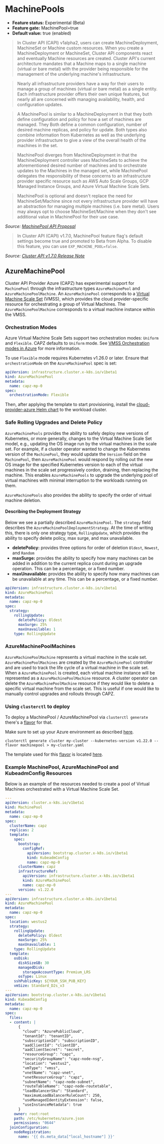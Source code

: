 # MachinePools
- **Feature status:** Experimental (Beta)
- **Feature gate:** MachinePool=true
- **Default value:** true (enabled)

> In Cluster API (CAPI) v1alpha2, users can create MachineDeployment, MachineSet or Machine custom
> resources. When you create a MachineDeployment or MachineSet, Cluster API components react and
> eventually Machine resources are created. Cluster API's current architecture mandates that a
> Machine maps to a single machine (virtual or bare metal) with the provider being responsible for
> the management of the underlying machine's infrastructure.

> Nearly all infrastructure providers have a way for their users to manage a group of machines
> (virtual or bare metal) as a single entity. Each infrastructure provider offers their own unique
> features, but nearly all are concerned with managing availability, health, and configuration updates.

> A MachinePool is similar to a MachineDeployment in that they both define
> configuration and policy for how a set of machines are managed. They Both define a common
> configuration, number of desired machine replicas, and policy for update. Both types also combine
> information from Kubernetes as well as the underlying provider infrastructure to give a view of
> the overall health of the machines in the set.

> MachinePool diverges from MachineDeployment in that the MachineDeployment controller uses
> MachineSets to achieve the aforementioned desired number of machines and to orchestrate updates
> to the Machines in the managed set, while MachinePool delegates the responsibility of these
> concerns to an infrastructure provider specific resource such as AWS Auto Scale Groups, GCP
> Managed Instance Groups, and Azure Virtual Machine Scale Sets.

> MachinePool is optional and doesn't replace the need for MachineSet/Machine since not every
> infrastructure provider will have an abstraction for managing multiple machines (i.e. bare metal).
> Users may always opt to choose MachineSet/Machine when they don't see additional value in
> MachinePool for their use case.

*Source: [MachinePool API Proposal](https://github.com/kubernetes-sigs/cluster-api/blob/bf51a2502f9007b531f6a9a2c1a4eae1586fb8ca/docs/proposals/20190919-machinepool-api.md)*

> In Cluster API (CAPI) v1.7.0, MachinePool feature flag's default settings become true and promoted
> to Beta from Alpha. To disable this feature, you can use `EXP_MACHINE_POOL=false`.

*Source: [Cluster API v1.7.0 Release Note](https://github.com/kubernetes-sigs/cluster-api/releases/tag/v1.7.0)*

## AzureMachinePool
Cluster API Provider Azure (CAPZ) has experimental support for `MachinePool` through the infrastructure
types `AzureMachinePool` and `AzureMachinePoolMachine`. An `AzureMachinePool` corresponds to a
[Virtual Machine Scale Set](https://learn.microsoft.com/azure/virtual-machine-scale-sets/overview) (VMSS),
which provides the cloud provider-specific resource for orchestrating a group of Virtual Machines. The
`AzureMachinePoolMachine` corresponds to a virtual machine instance within the VMSS.

### Orchestration Modes

Azure Virtual Machine Scale Sets support two orchestration modes: `Uniform` and `Flexible`. CAPZ defaults to `Uniform` mode. See [VMSS Orchestration modes in Azure](https://learn.microsoft.com/azure/virtual-machine-scale-sets/virtual-machine-scale-sets-orchestration-modes) for more information.

To use `Flexible` mode requires Kubernetes v1.26.0 or later. Ensure that `orchestrationMode` on the `AzureMachinePool` spec is set:

```yaml
apiVersion: infrastructure.cluster.x-k8s.io/v1beta1
kind: AzureMachinePool
metadata:
  name: capz-mp-0
spec:
  orchestrationMode: Flexible
```

Then, after applying the template to start provisioning, install the [cloud-provider-azure Helm chart](https://github.com/kubernetes-sigs/cloud-provider-azure/tree/master/helm/cloud-provider-azure#readme) to the workload cluster.

### Safe Rolling Upgrades and Delete Policy
`AzureMachinePools` provides the ability to safely deploy new versions of Kubernetes, or more generally, changes to the
Virtual Machine Scale Set model, e.g., updating the OS image run by the virtual machines in the scale set. For example,
if a cluster operator wanted to change the Kubernetes version of the `MachinePool`, they would update the `Version`
field on the `MachinePool`, then `AzureMachinePool` would respond by rolling out the new OS image for the specified
Kubernetes version to each of the virtual machines in the scale set progressively cordon, draining, then replacing the
machine. This enables `AzureMachinePools` to upgrade the underlying pool of virtual machines with minimal interruption 
to the workloads running on them.

`AzureMachinePools` also provides the ability to specify the order of virtual machine deletion.

#### Describing the Deployment Strategy
Below we see a partially described `AzureMachinePool`. The `strategy` field describes the 
`AzureMachinePoolDeploymentStrategy`. At the time of writing this, there is only one strategy type, `RollingUpdate`, 
which provides the ability to specify delete policy, max surge, and max unavailable.

- **deletePolicy:** provides three options for order of deletion `Oldest`, `Newest`, and `Random`
- **maxSurge:** provides the ability to specify how many machines can be added in addition to the current replica count
  during an upgrade operation. This can be a percentage, or a fixed number.
- **maxUnavailable:** provides the ability to specify how many machines can be unavailable at any time. This can be a 
  percentage, or a fixed number.

```yaml
apiVersion: infrastructure.cluster.x-k8s.io/v1beta1
kind: AzureMachinePool
metadata:
  name: capz-mp-0
spec:
  strategy:
    rollingUpdate:
      deletePolicy: Oldest
      maxSurge: 25%
      maxUnavailable: 1
    type: RollingUpdate
```

### AzureMachinePoolMachines
`AzureMachinePoolMachine` represents a virtual machine in the scale set. `AzureMachinePoolMachines` are created by the
`AzureMachinePool` controller and are used to track the life cycle of a virtual machine in the scale set. When a 
`AzureMachinePool` is created, each virtual machine instance will be represented as a `AzureMachinePoolMachine`
resource. A cluster operator can delete the `AzureMachinePoolMachine` resource if they would like to delete a specific
virtual machine from the scale set. This is useful if one would like to manually control upgrades and rollouts through
CAPZ.

### Using `clusterctl` to deploy
To deploy a MachinePool / AzureMachinePool via `clusterctl generate` there's a [flavor](https://cluster-api.sigs.k8s.io/clusterctl/commands/generate-cluster.html#flavors)
for that.

Make sure to set up your Azure environment as described [here](https://cluster-api.sigs.k8s.io/user/quick-start.html).

```shell
clusterctl generate cluster my-cluster --kubernetes-version v1.22.0 --flavor machinepool > my-cluster.yaml
```

The template used for this [flavor](https://cluster-api.sigs.k8s.io/clusterctl/commands/generate-cluster.html#flavors)
is located [here](https://raw.githubusercontent.com/kubernetes-sigs/cluster-api-provider-azure/main/templates/cluster-template-machinepool.yaml).

### Example MachinePool, AzureMachinePool and KubeadmConfig Resources
Below is an example of the resources needed to create a pool of Virtual Machines orchestrated with
a Virtual Machine Scale Set.
```yaml
---
apiVersion: cluster.x-k8s.io/v1beta1
kind: MachinePool
metadata:
  name: capz-mp-0
spec:
  clusterName: capz
  replicas: 2
  template:
    spec:
      bootstrap:
        configRef:
          apiVersion: bootstrap.cluster.x-k8s.io/v1beta1
          kind: KubeadmConfig
          name: capz-mp-0
      clusterName: capz
      infrastructureRef:
        apiVersion: infrastructure.cluster.x-k8s.io/v1beta1
        kind: AzureMachinePool
        name: capz-mp-0
      version: v1.22.0
---
apiVersion: infrastructure.cluster.x-k8s.io/v1beta1
kind: AzureMachinePool
metadata:
  name: capz-mp-0
spec:
  location: westus2
  strategy:
    rollingUpdate:
      deletePolicy: Oldest
      maxSurge: 25%
      maxUnavailable: 1
    type: RollingUpdate
  template:
    osDisk:
      diskSizeGB: 30
      managedDisk:
        storageAccountType: Premium_LRS
      osType: Linux
    sshPublicKey: ${YOUR_SSH_PUB_KEY}
    vmSize: Standard_D2s_v3
---
apiVersion: bootstrap.cluster.x-k8s.io/v1beta1
kind: KubeadmConfig
metadata:
  name: capz-mp-0
spec:
  files:
  - content: |
      {
        "cloud": "AzurePublicCloud",
        "tenantId": "tenantID",
        "subscriptionId": "subscriptionID",
        "aadClientId": "clientID",
        "aadClientSecret": "secret",
        "resourceGroup": "capz",
        "securityGroupName": "capz-node-nsg",
        "location": "westus2",
        "vmType": "vmss",
        "vnetName": "capz-vnet",
        "vnetResourceGroup": "capz",
        "subnetName": "capz-node-subnet",
        "routeTableName": "capz-node-routetable",
        "loadBalancerSku": "Standard",
        "maximumLoadBalancerRuleCount": 250,
        "useManagedIdentityExtension": false,
        "useInstanceMetadata": true
      }
    owner: root:root
    path: /etc/kubernetes/azure.json
    permissions: "0644"
  joinConfiguration:
    nodeRegistration:
      name: '{{ ds.meta_data["local_hostname"] }}'
```
